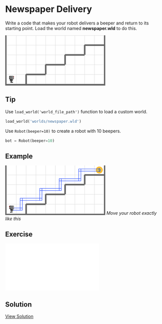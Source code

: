 # Newspaper Delivery

Write a code that makes your robot delivers a beeper and return to its starting point. Load the world named **newspaper.wld** to do this.

<img src="../assets/02-3-newspaper-init.png" style="max-width:320px" />

## Tip

Use `load_world('world_file_path')` function to load a custom world. 

```python
load_world('worlds/newspaper.wld')
```

Use `Robot(beeper=10)` to create a robot with 10 beepers.

```python
bot = Robot(beeper=10)
```

## Example

<img src="../assets/02-3-newspaper.png" style="max-width:320px" />
<em>Move your robot exactly like this</em>

## Exercise

<iframe class="u-pad-embed" src="../pads/newspaper/exercise_embed/" frameborder="0"></iframe>

## Solution

<a class="c-button" href="../02-3-newspaper-solution">View Solution</a>